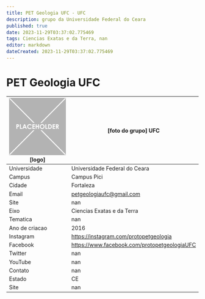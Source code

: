 ```yaml
---
title: PET Geologia UFC - UFC
description: grupo da Universidade Federal do Ceara
published: true
date: 2023-11-29T03:37:02.775469
tags: Ciencias Exatas e da Terra, nan
editor: markdown
dateCreated: 2023-11-29T03:37:02.775469
---
```


# PET Geologia UFC


| ![placeholder.png](/placeholder.png) [logo] | [foto do grupo] UFC         |
| ------------------------------------------- | ------------------------------------------------- |
| Universidade                                | Universidade Federal do Ceara      |
| Campus                                      | Campus Pici            |
| Cidade                                      | Fortaleza             |
| Email                                       | petgeologiaufc@gmail.com             |
| Site                                        | nan              |
| Eixo                                        | Ciencias Exatas e da Terra              |
| Tematica                                    | nan          |
| Ano de criacao                              | 2016        |
| Instagram                                   | https://instagram.com/protopetgeologia         |
| Facebook                                    | https://www.facebook.com/protopetgeologiaUFC          |
| Twitter                                     | nan           |
| YouTube                                     | nan           |
| Contato                                     | nan         |
| Estado                                      |  CE            |
| Site                                        | nan |
